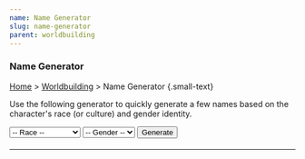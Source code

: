 ```yaml
---
name: Name Generator
slug: name-generator
parent: worldbuilding
---
```

### Name Generator
[Home](dm-operations-center) > [Worldbuilding](worldbuilding-menu) > Name Generator {.small-text}

<p>Use the following generator to quickly generate a few names based on the character's race (or culture) and gender identity.</p>

<div class="controls">
    <select id="selectRace">
        <option value="none">-- Race --</option>
        <option value="dragonborn">Dragonborn</option>
        <option value="dwarf">Dwarf</option>
        <option value="elf">Elf</option>
        <option value="gnome">Gnome</option>
        <option value="halfling">Halfling</option>
        <optgroup label="Human">
            <option value="arabic">Arabic</option>
            <option value="barovian">Barovian</option>
            <option value="celtic">Celtic</option>
            <option value="chinese">Chinese</option>
            <option value="egyptian">Egyptian</option>
            <option value="english">English</option>
            <option value="french">French</option>
            <option value="german">German</option>
            <option value="greek">Greek</option>
            <option value="indian">Indian</option>
            <option value="maori">Maori</option>
            <option value="mesoamerican">Mesoamerican</option>
            <option value="japanese">Japanese</option>
            <option value="nigercongo">Niger-Congo</option>
            <option value="norse">Norse</option>
            <option value="polynesian">Polynesian</option>
            <option value="roman">Roman</option>
            <option value="slavic">Slavic</option>
            <option value="spanish">Spanish</option>
        </optgroup>
        <option value="orc">Orc</option>
        <option value="tiefling">Tiefling</option>
    </select>
    <select id="selectGender">
        <option value="none">-- Gender --</option>
        <option value="female">Female</option>
        <option value="male">Male</option>
    </select>
    <button id="buttonGenerateName" onclick="generateName()"> 
        Generate 
    </button> 
</div>


<div class="result">
    <h4 style="text-align:center;"><span id="givenName"></span> <span id="familyName"></span></h4>
</div>

<hr/>

<script src="../assets/js/generateNameLegacy.js"></script>
<script src="../assets/data/names-character.js"></script>
